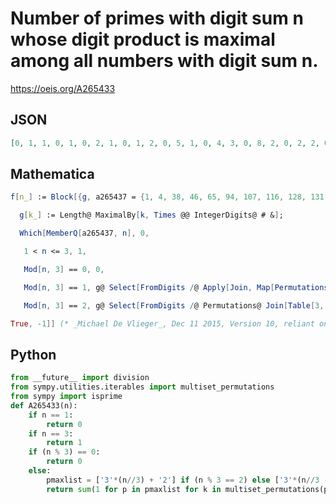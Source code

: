 # Number of primes with digit sum n whose digit product is maximal among all numbers with digit sum n\.
https://oeis.org/A265433
## JSON
```JSON
[0, 1, 1, 0, 1, 0, 2, 1, 0, 1, 2, 0, 5, 1, 0, 4, 3, 0, 8, 2, 0, 2, 2, 0, 10, 1, 0, 5, 4, 0, 8, 1, 0, 4, 2, 0, 17, 0, 0, 7, 4, 0, 13, 3, 0, 0, 3, 0, 17, 4, 0, 12, 1, 0, 13, 1, 0, 6, 2, 0, 18, 1, 0, 11, 0, 0, 24, 2, 0, 5, 1, 0, 25, 1, 0, 10, 2, 0, 23, 2, 0, 9, 1]
```
## Mathematica
```Mathematica
f[n_] := Block[{g, a265437 = {1, 4, 38, 46, 65, 94, 107, 116, 128, 131, 140, 143, 149, 152, 170, 188, 227, 230, 248, 272, 293, 302, 317, 335, 344, 359, 371, 382, 404, 488, 530, 533, 551, 584, 626, 647, 722, 767, 803, 815, 866, 875, 893, 914, 920}},
```
```Mathematica
  g[k_] := Length@ MaximalBy[k, Times @@ IntegerDigits@ # &];
```
```Mathematica
  Which[MemberQ[a265437, n], 0,
```
```Mathematica
   1 < n <= 3, 1,
```
```Mathematica
   Mod[n, 3] == 0, 0,
```
```Mathematica
   Mod[n, 3] == 1, g@ Select[FromDigits /@ Apply[Join, Map[Permutations, {Join[Table[3, {Floor[n/3] - 1}], {2, 2}], Join[Table[3, {Floor[n/3] - 1}], {4}]}]] /. x_ /; EvenQ@ x -> Nothing, PrimeQ],
```
```Mathematica
   Mod[n, 3] == 2, g@ Select[FromDigits /@ Permutations@ Join[Table[3, {Floor[n/3]}], {2}] /. x_ /; EvenQ@ x -> Nothing, PrimeQ],
```
```Mathematica
True, -1]] (* _Michael De Vlieger_, Dec 11 2015, Version 10, reliant on values of A265437 *)
```
## Python
```Python
from __future__ import division
from sympy.utilities.iterables import multiset_permutations
from sympy import isprime
def A265433(n):
    if n == 1:
        return 0
    if n == 3:
        return 1
    if (n % 3) == 0:
        return 0
    else:
        pmaxlist = ['3'*(n//3) + '2'] if (n % 3 == 2) else ['3'*(n//3 -1) + '22','3'*(n//3 -1) + '4']
        return sum(1 for p in pmaxlist for k in multiset_permutations(p) if isprime(int(''.join(k)))) # _Chai Wah Wu_, Dec 11 2015
```
